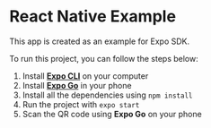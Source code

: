 # React Native Example

This app is created as an example for Expo SDK.

To run this project, you can follow the steps below:

1. Install [**Expo CLI**](https://docs.expo.dev/workflow/expo-cli/) on your computer
1. Install [**Expo Go**](https://expo.dev/client) in your phone
1. Install all the dependencies using `npm install`
1. Run the project with `expo start`
1. Scan the QR code using **Expo Go** on your phone
